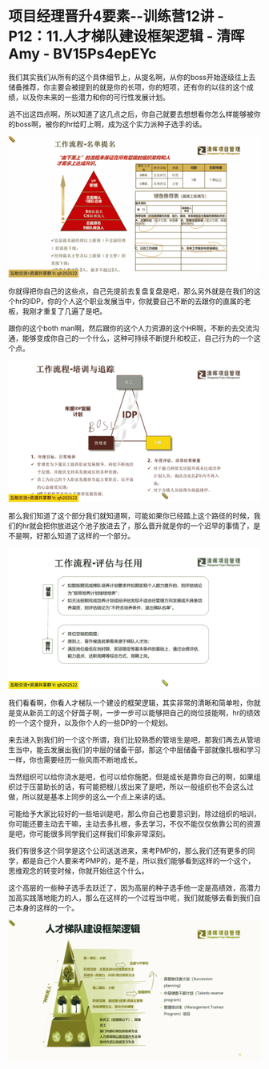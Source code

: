 # 项目经理晋升4要素--训练营12讲 - P12：11.人才梯队建设框架逻辑 - 清晖Amy - BV15Ps4epEYc

我们其实我们从所有的这个具体细节上，从提名啊，从你的boss开始逐级往上去储备推荐，你主要会被提到的就是你的长项，你的短项，还有你的以往的这个成绩，以及你未来的一些潜力和你的可行性发展计划。

逃不出这四点啊，所以知道了这几点之后，你自己就要去想想看你怎么样能够被你的boss啊，被你的hr给盯上啊，成为这个实力派种子选手的话。



![](img/f8bfcecb8bc26ac755bbdc2e435efb7f_1.png)

你就得把你自己的这些点，自己先提前去复盘复盘是吧，那么另外就是在我们的这个hr的IDP，你的个人这个职业发展当中，你就要自己不断的去跟你的直属的老板，我刚才重复了几遍了是吧。

跟你的这个both man啊，然后跟你的这个人力资源的这个HR啊，不断的去交流沟通，能够变成你自己的一个什么，这种可持续不断提升和校正，自己行为的一个这个点。



![](img/f8bfcecb8bc26ac755bbdc2e435efb7f_3.png)

那么我们知道了这个部分我们就知道啊，可能如果你已经踏上这个路径的时候，我们的hr就会把你放进这个池子放进去了，那么晋升就是你的一个迟早的事情了，是不是啊，好那么知道了这样的一个部分。



![](img/f8bfcecb8bc26ac755bbdc2e435efb7f_5.png)

我们看看啊，你看人才梯队一个建设的框架逻辑，其实非常的清晰和简单啦，你就是变从新员工的这个好苗子啊，一步一步可以能够把自己的岗位技能啊，hr的绩效的一个这个提升，以及你个人的一些DP的一个规划。

来去进入到我们的一个这个所谓，我们比较熟悉的管培生是吧，那我们再去从管培生当中，能去发展出我们的中层的储备干部，那这个中层储备干部就像扎根和学习一样，你也需要经历一些风雨不断地成长。

当然组织可以给你浇水是吧，也可以给你施肥，但是成长是靠你自己的啊，如果组织过于压苗助长的话，有可能把根儿拔出来了是吧，所以一般组织也不会这么过做，所以就是基本上同步的这么一个点上来讲的话。

可能给予大家比较好的一些培训是吧，那么你自己也要意识到，除过组织的培训，你可能还要主动去干嘛，主动去多扎根，多去学习，不仅不能仅仅依靠公司的资源是吧，你可能很多同学我们这样我们印象非常深刻。

我们有很多这个同学是这个公司送送进来，来考PMP的，那么我们还有更多的同学，都是自己个人要来考PMP的，是不是，所以我们能够看到这样的一个这个，思维观念的转变时候，你就开始往这个什么。

这个高层的一些种子选手去跃迁了，因为高层的种子选手他一定是高绩效，高潜力加高实践落地能力的人，那么在这样的一个过程当中呢，我们就能够去看到我们自己本身的这样的一个。



![](img/f8bfcecb8bc26ac755bbdc2e435efb7f_7.png)